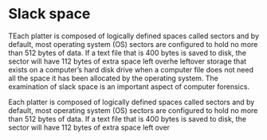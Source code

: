 # Slack space
TEach platter is composed of logically defined spaces called sectors and by default, most operating system (OS) sectors are configured to hold no more than 512 bytes of data. If a text file that is 400 bytes is saved to disk, the sector will have 112 bytes of extra space left overhe leftover storage that exists on a computer’s hard disk drive when a computer file does not need all the space 
it has been allocated by the operating system. The examination of slack space is an important aspect of computer forensics.

Each platter is composed of logically defined spaces called sectors and by default, most operating system (OS) sectors are configured to hold no more than 512 bytes of data. If a text file that is 400 bytes is saved to disk, the sector will have 112 bytes of extra space left over
